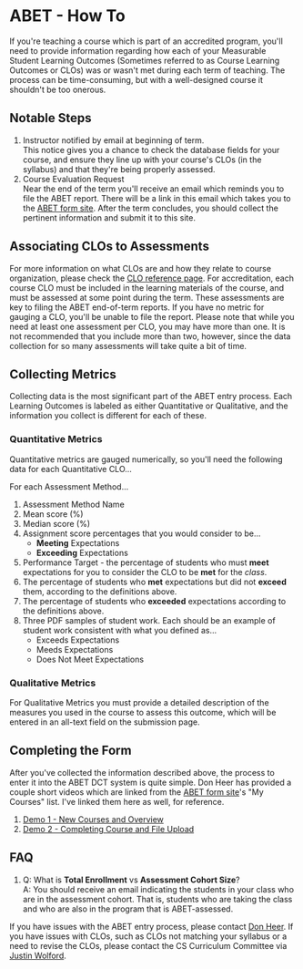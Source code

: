 # ABET - How To

If you're teaching a course which is part of an accredited program, you'll need to provide information regarding how each of your Measurable Student Learning Outcomes (Sometimes referred to as Course Learning Outcomes or CLOs) was or wasn't met during each term of teaching.  The process can be time-consuming, but with a well-designed course it shouldn't be too onerous.

## Notable Steps

1. Instructor notified by email at beginning of term.  
This notice gives you a chance to check the database fields for your course, and ensure they line up with your course's CLOs (in the syllabus) and that they're being properly assessed.
2. Course Evaluation Request  
Near the end of the term you'll receive an email which reminds you to file the ABET report.  There will be a link in this email which takes you to the [ABET form site](http://eecs.oregonstate.edu/education/abet/index.php). After the term concludes, you should collect the pertinent information and submit it to this site.

## Associating CLOs to Assessments

For more information on what CLOs are and how they relate to course organization, please check the [CLO reference page](CLOs.html).  For accreditation, each course CLO must be included in the learning materials of the course, and must be assessed at some point during the term.  These assessments are key to filing the ABET end-of-term reports.  If you have no metric for gauging a CLO, you'll be unable to file the report.  Please note that while you need at least one assessment per CLO, you may have more than one.  It is not recommended that you include more than two, however, since the data collection for so many assessments will take quite a bit of time.

## Collecting Metrics

Collecting data is the most significant part of the ABET entry process.  Each Learning Outcomes is labeled as either Quantitative or Qualitative, and the information you collect is different for each of these.

### Quantitative Metrics

Quantitative metrics are gauged numerically, so you'll need the following data for each Quantitative CLO...

For each Assessment Method...

1. Assessment Method Name
2. Mean score (%)
3. Median score (%)
4. Assignment score percentages that you would consider to be...
   - **Meeting** Expectations
   - **Exceeding** Expectations
5. Performance Target - the percentage of students who must **meet** expectations for you to consider the CLO to be **met** for the *class*.
6. The percentage of students who **met** expectations but did not **exceed** them, according to the definitions above.
7. The percentage of students who **exceeded** expectations according to the definitions above.
8. Three PDF samples of student work. Each should be an example of student work consistent with what you defined as...
   - Exceeds Expectations
   - Meeds Expectations
   - Does Not Meet Expectations

### Qualitative Metrics

For Qualitative Metrics you must provide a detailed description of the measures you used in the course to assess this outcome, which will be entered in an all-text field on the submission page.

## Completing the Form

After you've collected the information described above, the process to enter it into the ABET DCT system is quite simple.  Don Heer has provided a couple short videos which are linked from the [ABET form site](http://eecs.oregonstate.edu/education/abet/index.php)'s "My Courses" list. I've linked them here as well, for reference.

1. [Demo 1 - New Courses and Overview](https://youtu.be/RDSm5MxSydw)
2. [Demo 2 - Completing Course and File Upload](https://youtu.be/K2sKCuXnh8o)

## FAQ

1. Q: What is **Total Enrollment** vs **Assessment Cohort Size**?  
  A: You should receive an email indicating the students in your class who are in the assessment cohort. That is, students who are taking the class and who are also in the program that is ABET-assessed.


If you have issues with the ABET entry process, please contact [Don Heer](https://eecs.oregonstate.edu/people/heer-don).  If you have issues with CLOs, such as CLOs not matching your syllabus or a need to revise the CLOs, please contact the CS Curriculum Committee via [Justin Wolford](https://eecs.oregonstate.edu/node/3118).
